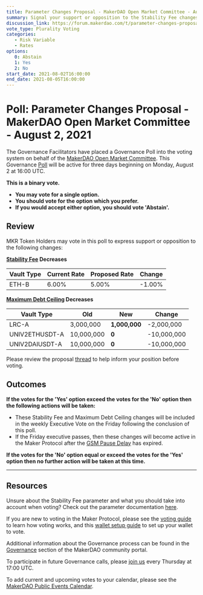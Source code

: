 ```yaml
---
title: Parameter Changes Proposal - MakerDAO Open Market Committee - August 2, 2021
summary: Signal your support or opposition to the Stability Fee changes listed in this poll.
discussion_link: https://forum.makerdao.com/t/parameter-changes-proposal-ppg-omc-001-29-july-2021/9584
vote_type: Plurality Voting
categories:
   - Risk Variable
   - Rates
options:
   0: Abstain
   1: Yes
   2: No
start_date: 2021-08-02T16:00:00
end_date: 2021-08-05T16:00:00
---
```

# Poll: Parameter Changes Proposal - MakerDAO Open Market Committee - August 2, 2021

The Governance Facilitators have placed a Governance Poll into the voting system on behalf of the [MakerDAO Open Market Committee](https://forum.makerdao.com/t/parameter-proposal-group-makerdao-open-market-committee/7355). This Governance [Poll](https://community-development.makerdao.com/en/learn/governance/on-chain-gov) will be active for three days beginning on Monday, August 2 at 16:00 UTC.

**This is a binary vote.** 
- **You may vote for a single option.** 
- **You should vote for the option which you prefer.**
- **If you would accept either option, you should vote 'Abstain'.**

## Review

MKR Token Holders may vote in this poll to express support or opposition to the following changes:

**[Stability Fee](https://community-development.makerdao.com/en/learn/governance/param-stability-fee) Decreases**

| Vault Type | Current Rate | Proposed Rate | Change |
|-|-|-|-|
| ETH-B | 6.00% | 5.00% | -1.00% |

**[Maximum Debt Ceiling](https://makerdao.world/en/learn/governance/module-dciam) Decreases**

| Vault Type |         Old |       New |       Change |
|------------|-------------|-----------|--------------|
| LRC-A      |  3,000,000 | **1,000,000** |   -2,000,000 |
| UNIV2ETHUSDT-A      |   10,000,000 | **0** |   -10,000,000 |
| UNIV2DAIUSDT-A     |  10,000,000 | **0**|  -10,000,000 |

Please review the proposal [thread](https://forum.makerdao.com/t/parameter-changes-proposal-ppg-omc-001-29-july-2021/9584) to help inform your position before voting.

## Outcomes

**If the votes for the 'Yes' option exceed the votes for the 'No' option then the following actions will be taken:**
* These Stability Fee and Maximum Debt Ceiling changes will be included in the weekly Executive Vote on the Friday following the conclusion of this poll.
* If the Friday executive passes, then these changes will become active in the Maker Protocol after the [GSM Pause Delay](https://community-development.makerdao.com/en/learn/governance/param-gsm-pause-delay) has expired.

**If the votes for the 'No' option equal or exceed the votes for the 'Yes' option then no further action will be taken at this time.**

---

## Resources

Unsure about the Stability Fee parameter and what you should take into account when voting? Check out the parameter documentation [here](https://community-development.makerdao.com/en/learn/governance/param-stability-fee).

If you are new to voting in the Maker Protocol, please see the [voting guide](https://community-development.makerdao.com/en/learn/governance/how-voting-works/) to learn how voting works, and this [wallet setup guide](https://community-development.makerdao.com/en/learn/governance/voting-setup/) to set up your wallet to vote.

Additional information about the Governance process can be found in the [Governance](https://community-development.makerdao.com/en/learn/governance) section of the MakerDAO community portal.

To participate in future Governance calls, please [join us](https://github.com/makerdao/community/tree/master/governance/governance-and-risk-meetings) every Thursday at 17:00 UTC.

To add current and upcoming votes to your calendar, please see the [MakerDAO Public Events Calendar](https://calendar.google.com/calendar/embed?src=makerdao.com_3efhm2ghipksegl009ktniomdk%40group.calendar.google.com&ctz=UTC&mode=week&showCalendars=0&showPrint=0).
